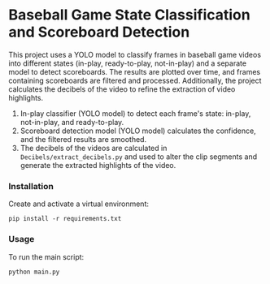# Baseball Game State Classification and Scoreboard Detection

This project uses a YOLO model to classify frames in baseball game videos into different states (in-play, ready-to-play, not-in-play) and a separate model to detect scoreboards. The results are plotted over time, and frames containing scoreboards are filtered and processed. Additionally, the project calculates the decibels of the video to refine the extraction of video highlights.

1. In-play classifier (YOLO model) to detect each frame's state: in-play, not-in-play, and ready-to-play. 
2. Scoreboard detection model (YOLO model) calculates the confidence, and the filtered results are smoothed.
3. The decibels of the videos are calculated in `Decibels/extract_decibels.py` and used to alter the clip segments and generate the extracted highlights of the video.

### Installation

Create and activate a virtual environment:

```
pip install -r requirements.txt
```

### Usage
To run the main script:

```
python main.py
```